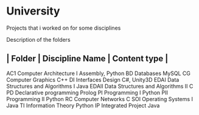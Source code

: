 University
==========

Projects that i worked on for some disciplines

Description of the folders

| Folder  | Discipline Name                     | Content type |
-----------------------------------------------------------------------
AC1        Computer Architecture I                Assembly, Python
BD         Databases                              MySQL
CG         Computer Graphics                      C++
DI         Interfaces Design                      C#, Unity3D
EDAI       Data Structures and Algorithms I       Java
EDAII      Data Structures and Algorithms II      C
PD         Declarative programming                Prolog
PI         Programming I                          Python
PII        Programming II                         Python
RC         Computer Networks                      C
SOI        Operating Systems I                    Java
TI         Information Theory                     Python
IP         Integrated Project                     Java


